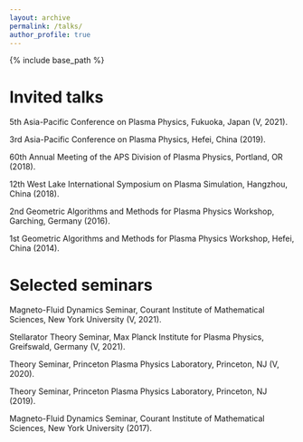 ```yaml
---
layout: archive
permalink: /talks/
author_profile: true
---
```


{% include base_path %}

Invited talks
======
  5th Asia-Pacific Conference on Plasma Physics, Fukuoka, Japan (V, 2021).

  3rd Asia-Pacific Conference on Plasma Physics, Hefei, China (2019).

  60th Annual Meeting of the APS Division of Plasma Physics, Portland, OR (2018).

  12th West Lake International Symposium on Plasma Simulation, Hangzhou, China (2018).

  2nd Geometric Algorithms and Methods for Plasma Physics Workshop, Garching, Germany (2016).

  1st Geometric Algorithms and Methods for Plasma Physics Workshop, Hefei, China (2014).

Selected seminars
======
  Magneto-Fluid Dynamics Seminar, Courant Institute of Mathematical Sciences, New York University (V, 2021).

  Stellarator Theory Seminar, Max Planck Institute for Plasma Physics, Greifswald, Germany (V, 2021).

  Theory Seminar, Princeton Plasma Physics Laboratory, Princeton, NJ (V, 2020).

  Theory Seminar, Princeton Plasma Physics Laboratory, Princeton, NJ (2019).

  Magneto-Fluid Dynamics Seminar, Courant Institute of Mathematical Sciences, New York University (2017).

